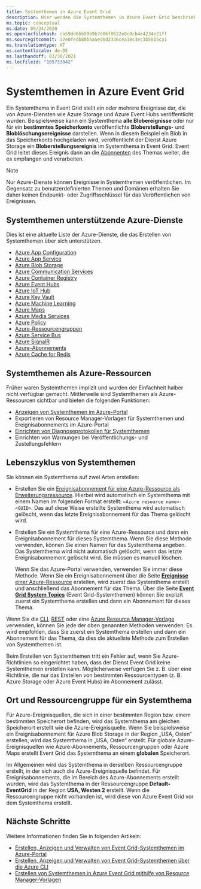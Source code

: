 ```yaml
---
title: Systemthemen in Azure Event Grid
description: Hier werden die Systemthemen in Azure Event Grid beschrieben.
ms.topic: conceptual
ms.date: 09/24/2020
ms.openlocfilehash: ca59dd6bb99b9b7d06f0622e8c0cb4e4234e21ff
ms.sourcegitcommit: 32e0fedb80b5a5ed0d2336cea18c3ec3b5015ca1
ms.translationtype: HT
ms.contentlocale: de-DE
ms.lasthandoff: 03/30/2021
ms.locfileid: "105733042"
---
```

# <a name="system-topics-in-azure-event-grid"></a>Systemthemen in Azure Event Grid
Ein Systemthema in Event Grid stellt ein oder mehrere Ereignisse dar, die von Azure-Diensten wie Azure Storage und Azure Event Hubs veröffentlicht wurden. Beispielsweise kann ein Systemthema **alle Blobereignisse** oder nur für ein **bestimmtes Speicherkonto** veröffentlichte **Bloberstellungs-** und **Bloblöschungsereignisse** darstellen. Wenn in diesem Beispiel ein Blob in das Speicherkonto hochgeladen wird, veröffentlicht der Dienst Azure Storage ein **Bloberstellungsereignis** im Systemthema in Event Grid. Event Grid leitet dieses Ereignis dann an die [Abonnenten](event-handlers.md) des Themas weiter, die es empfangen und verarbeiten. 

> [!NOTE] 
> Nur Azure-Dienste können Ereignisse in Systemthemen veröffentlichen. Im Gegensatz zu benutzerdefinierten Themen und Domänen erhalten Sie daher keinen Endpunkt- oder Zugriffsschlüssel für das Veröffentlichen von Ereignissen.

## <a name="azure-services-that-support-system-topics"></a>Systemthemen unterstützende Azure-Dienste
Dies ist eine aktuelle Liste der Azure-Dienste, die das Erstellen von Systemthemen über sich unterstützen.

- [Azure App Configuration](event-schema-app-configuration.md)
- [Azure App Service](event-schema-app-service.md)
- [Azure Blob Storage](event-schema-blob-storage.md)
- [Azure Communication Services](event-schema-communication-services.md) 
- [Azure Container Registry](event-schema-container-registry.md)
- [Azure Event Hubs](event-schema-event-hubs.md)
- [Azure IoT Hub](event-schema-iot-hub.md)
- [Azure Key Vault](event-schema-key-vault.md)
- [Azure Machine Learning](event-schema-machine-learning.md)
- [Azure Maps](event-schema-azure-maps.md)
- [Azure Media Services](event-schema-media-services.md)
- [Azure Policy](./event-schema-policy.md)
- [Azure-Ressourcengruppen](event-schema-resource-groups.md)
- [Azure Service Bus](event-schema-service-bus.md)
- [Azure SignalR](event-schema-azure-signalr.md)
- [Azure-Abonnements](event-schema-subscriptions.md)
- [Azure Cache for Redis](event-schema-azure-cache.md)

## <a name="system-topics-as-azure-resources"></a>Systemthemen als Azure-Ressourcen
Früher waren Systemthemen implizit und wurden der Einfachheit halber nicht verfügbar gemacht. Mittlerweile sind Systemthemen als Azure-Ressourcen sichtbar und bieten die folgenden Funktionen:

- [Anzeigen von Systemthemen im Azure-Portal](create-view-manage-system-topics.md#view-all-system-topics)
- Exportieren von Resource Manager-Vorlagen für Systemthemen und Ereignisabonnements im Azure-Portal
- [Einrichten von Diagnoseprotokollen für Systemthemen](enable-diagnostic-logs-topic.md#enable-diagnostic-logs-for-a-system-topic)
- Einrichten von Warnungen bei Veröffentlichungs- und Zustellungsfehlern 

## <a name="lifecycle-of-system-topics"></a>Lebenszyklus von Systemthemen
Sie können ein Systemthema auf zwei Arten erstellen: 

- Erstellen Sie ein [Ereignisabonnement für eine Azure-Ressource als Erweiterungsressource](/rest/api/eventgrid/version2020-06-01/eventsubscriptions/createorupdate). Hierbei wird automatisch ein Systemthema mit einem Namen im folgenden Format erstellt: `<Azure resource name>-<GUID>`. Das auf diese Weise erstellte Systemthema wird automatisch gelöscht, wenn das letzte Ereignisabonnement für das Thema gelöscht wird. 
- Erstellen Sie ein Systemthema für eine Azure-Ressource und dann ein Ereignisabonnement für dieses Systemthema. Wenn Sie diese Methode verwenden, können Sie einen Namen für das Systemthema angeben. Das Systemthema wird nicht automatisch gelöscht, wenn das letzte Ereignisabonnement gelöscht wird. Sie müssen es manuell löschen. 

    Wenn Sie das Azure-Portal verwenden, verwenden Sie immer diese Methode. Wenn Sie ein Ereignisabonnement über die Seite [**Ereignisse** einer Azure-Ressource](blob-event-quickstart-portal.md#subscribe-to-the-blob-storage) erstellen, wird zuerst das Systemthema erstellt und anschließend das Abonnement für das Thema. Über die Seite [**Event Grid System Topics**](create-view-manage-system-topics.md#create-a-system-topic) (Event Grid-Systemthemen) können Sie explizit zuerst ein Systemthema erstellen und dann ein Abonnement für dieses Thema. 

Wenn Sie die [CLI](create-view-manage-system-topics-cli.md), [REST](/rest/api/eventgrid/version2020-06-01/eventsubscriptions/createorupdate) oder eine [Azure Resource Manager-Vorlage](create-view-manage-system-topics-arm.md) verwenden, können Sie jede der oben genannten Methoden verwenden. Es wird empfohlen, dass Sie zuerst ein Systemthema erstellen und dann ein Abonnement für das Thema, da dies die aktuellste Methode zum Erstellen von Systemthemen ist.

Beim Erstellen von Systemthemen tritt ein Fehler auf, wenn Sie Azure-Richtlinien so eingerichtet haben, dass der Dienst Event Grid keine Systemthemen erstellen kann. Möglicherweise verfügen Sie z. B. über eine Richtlinie, die nur das Erstellen von bestimmten Ressourcentypen (z. B. Azure Storage oder Azure Event Hubs) im Abonnement zulässt. 

## <a name="location-and-resource-group-for-a-system-topic"></a>Ort und Ressourcengruppe für ein Systemthema
Für Azure-Ereignisquellen, die sich in einer bestimmten Region bzw. einem bestimmten Speicherort befinden, wird das Systemthema am gleichen Speicherort erstellt wie die Azure-Ereignisquelle. Wenn Sie beispielsweise ein Ereignisabonnement für Azure Blob Storage in der Region „USA, Osten“ erstellen, wird das Systemthema in „USA, Osten“ erstellt. Für globale Azure-Ereignisquellen wie Azure-Abonnements, Ressourcengruppen oder Azure Maps erstellt Event Grid das Systemthema an einem **globalen** Speicherort. 

Im Allgemeinen wird das Systemthema in derselben Ressourcengruppe erstellt, in der sich auch die Azure-Ereignisquelle befindet. Für Ereignisabonnements, die im Bereich des Azure-Abonnements erstellt wurden, wird das Systemthema in der Ressourcengruppe **Default-EventGrid** in der Region **USA, Westen 2** erstellt. Wenn die Ressourcengruppe nicht vorhanden ist, wird diese von Azure Event Grid vor dem Systemthema erstellt. 

## <a name="next-steps"></a>Nächste Schritte
Weitere Informationen finden Sie in folgenden Artikeln: 

- [Erstellen, Anzeigen und Verwalten von Event Grid-Systemthemen im Azure-Portal](create-view-manage-system-topics.md)
- [Erstellen, Anzeigen und Verwalten von Event Grid-Systemthemen über die Azure CLI](create-view-manage-system-topics-cli.md)
- [Erstellen von Systemthemen in Azure Event Grid mithilfe von Resource Manager-Vorlagen](create-view-manage-system-topics-arm.md)

